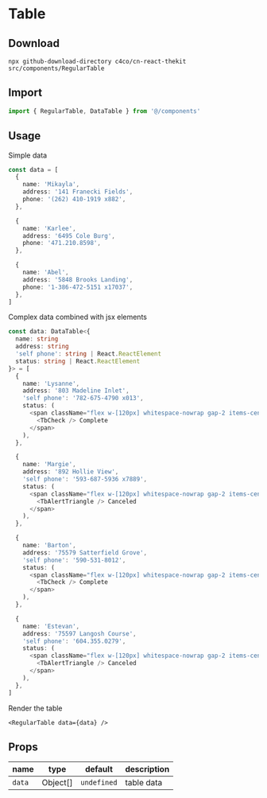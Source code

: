 # Table

## Download

```
npx github-download-directory c4co/cn-react-thekit src/components/RegularTable
```

## Import

```typescript
import { RegularTable, DataTable } from '@/components'
```

## Usage

Simple data

```typescript
const data = [
  {
    name: 'Mikayla',
    address: '141 Franecki Fields',
    phone: '(262) 410-1919 x882',
  },

  {
    name: 'Karlee',
    address: '6495 Cole Burg',
    phone: '471.210.8598',
  },

  {
    name: 'Abel',
    address: '5848 Brooks Landing',
    phone: '1-386-472-5151 x17037',
  },
]
```

Complex data combined with jsx elements

```typescript
const data: DataTable<{
  name: string
  address: string
  'self phone': string | React.ReactElement
  status: string | React.ReactElement
}> = [
  {
    name: 'Lysanne',
    address: '803 Madeline Inlet',
    'self phone': '782-675-4790 x013',
    status: (
      <span className="flex w-[120px] whitespace-nowrap gap-2 items-center py-1 px-3 bg-green-200 text-green-900 rounded-full">
        <TbCheck /> Complete
      </span>
    ),
  },

  {
    name: 'Margie',
    address: '892 Hollie View',
    'self phone': '593-687-5936 x7889',
    status: (
      <span className="flex w-[120px] whitespace-nowrap gap-2 items-center py-1 px-3 bg-red-200 text-red-900 rounded-full">
        <TbAlertTriangle /> Canceled
      </span>
    ),
  },

  {
    name: 'Barton',
    address: '75579 Satterfield Grove',
    'self phone': '590-531-8012',
    status: (
      <span className="flex w-[120px] whitespace-nowrap gap-2 items-center py-1 px-3 bg-green-200 text-green-900 rounded-full">
        <TbCheck /> Complete
      </span>
    ),
  },

  {
    name: 'Estevan',
    address: '75597 Langosh Course',
    'self phone': '604.355.0279',
    status: (
      <span className="flex w-[120px] whitespace-nowrap gap-2 items-center py-1 px-3 bg-red-200 text-red-900 rounded-full">
        <TbAlertTriangle /> Canceled
      </span>
    ),
  },
]
```

Render the table

```tsx
<RegularTable data={data} />
```

## Props

| name   | type     | default     | description |
| ------ | -------- | ----------- | ----------- |
| `data` | Object[] | `undefined` | table data  |
